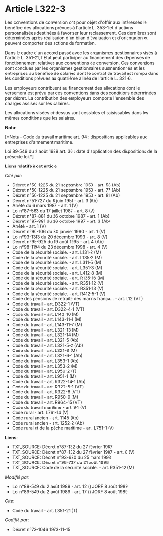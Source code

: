 # Article L322-3

Les conventions de conversion ont pour objet d'offrir aux intéressés le bénéfice des allocations prévues à l'article L. 353-1
et d'actions personnalisées destinées à favoriser leur reclassement. Ces dernières sont déterminées après réalisation d'un
bilan d'évaluation et d'orientation et peuvent comporter des actions de formation.

Dans le cadre d'un accord passé avec les organismes gestionnaires visés à l'article L. 351-21, l'Etat peut participer au
financement des dépenses de fonctionnement relatives aux conventions de conversion. Ces conventions sont conclues par les
organismes gestionnaires susmentionnés et les entreprises au bénéfice de salariés dont le contrat de travail est rompu dans
les conditions prévues au quatrième alinéa de l'article L. 321-6.

Les employeurs contribuent au financement des allocations dont le versement est prévu par ces conventions dans des conditions
déterminées par décret. La contribution des employeurs comporte l'ensemble des charges assises sur les salaires.

Les allocations visées ci-dessus sont cessibles et saisissables dans les mêmes conditions que les salaires.

**Nota:**

[*Nota - Code du travail maritime art. 94 : dispositions applicables aux entreprises d'armement maritime.

Loi 89-549 du 2 août 1989 art. 36 : date d'application des dispositions de la présente loi.*]

**Liens relatifs à cet article**

_Cité par_:

  - Décret n°50-1225 du 21 septembre 1950 - art. 58 (Ab)
  - Décret n°50-1225 du 21 septembre 1950 - art. 77 (Ab)
  - Décret n°50-1225 du 21 septembre 1950 - art. 81 (Ab)
  - Décret n°51-727 du 6 juin 1951 - art. 3 (Ab)
  - Arrêté du 6 mars 1987 - art. 1 (V)
  - Loi n°87-563 du 17 juillet 1987 - art. 8 (V)
  - Décret n°87-881 du 26 octobre 1987 - art. 1 (Ab)
  - Décret n°87-881 du 26 octobre 1987 - art. 3 (Ab)
  - Arrêté - art. 1 (V)
  - Décret n°90-106 du 30 janvier 1990 - art. 1 (V)
  - Loi n°93-1313 du 20 décembre 1993 - art. 8 (V)
  - Décret n°95-925 du 19 août 1995 - art. 4 (Ab)
  - Loi n°98-1194 du 23 décembre 1998 - art. 4 (V)
  - Code de la sécurité sociale. - art. L131-2 (M)
  - Code de la sécurité sociale. - art. L135-2 (M)
  - Code de la sécurité sociale. - art. L311-5 (M)
  - Code de la sécurité sociale. - art. L351-3 (M)
  - Code de la sécurité sociale. - art. L412-8 (M)
  - Code de la sécurité sociale. - art. R135-16 (M)
  - Code de la sécurité sociale. - art. R351-12 (V)
  - Code de la sécurité sociale. - art. R351-13 (V)
  - Code de la sécurité sociale. - art. R412-5-1 (V)
  - Code des pensions de retraite des marins frança... - art. L12 (VT)
  - Code du travail - art. D322-1 (VT)
  - Code du travail - art. D322-4-1 (VT)
  - Code du travail - art. L143-10 (M)
  - Code du travail - art. L143-11-1 (M)
  - Code du travail - art. L143-11-7 (M)
  - Code du travail - art. L321-13 (M)
  - Code du travail - art. L321-14 (M)
  - Code du travail - art. L321-5 (Ab)
  - Code du travail - art. L321-5-2 (Ab)
  - Code du travail - art. L321-6 (M)
  - Code du travail - art. L321-6-1 (Ab)
  - Code du travail - art. L353-1 (Ab)
  - Code du travail - art. L353-2 (M)
  - Code du travail - art. L950-2 (T)
  - Code du travail - art. L951-1 (M)
  - Code du travail - art. R322-14-1 (Ab)
  - Code du travail - art. R322-5-1 (VT)
  - Code du travail - art. R322-8 (VT)
  - Code du travail - art. R950-9 (M)
  - Code du travail - art. R964-15 (VT)
  - Code du travail maritime - art. 94 (V)
  - Code rural - art. L761-14 (V)
  - Code rural ancien - art. 1145 (Ab)
  - Code rural ancien - art. 1252-2 (Ab)
  - Code rural et de la pêche maritime - art. L751-1 (V)

**Liens**:

  - TXT_SOURCE: Décret n°87-132 du 27 février 1987
  - TXT_SOURCE: Décret n°87-132 du 27 février 1987 - art. 8 (V)
  - TXT_SOURCE: Décret n°93-630 du 25 mars 1993
  - TXT_SOURCE: Décret n°98-737 du 21 août 1998
  - TXT_SOURCE: Code de la sécurité sociale. - art. R351-12 (M)

_Modifié par_:

  - Loi n°89-549 du 2 août 1989 - art. 12 () JORF 8 août 1989
  - Loi n°89-549 du 2 août 1989 - art. 17 () JORF 8 août 1989

_Cite_:

  - Code du travail - art. L351-21 (T)

_Codifié par_:

  - Décret n°73-1046 1973-11-15
